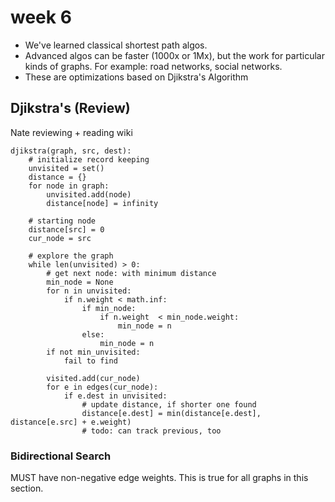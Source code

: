 # week 6

- We've learned classical shortest path algos.
- Advanced algos can be faster (1000x or 1Mx), but the work for particular kinds of graphs. For example: road networks, social networks.
- These are optimizations based on Djikstra's Algorithm


## Djikstra's (Review)

Nate reviewing + reading wiki

```
djikstra(graph, src, dest):
    # initialize record keeping
    unvisited = set()
    distance = {}
    for node in graph:
        unvisited.add(node)
        distance[node] = infinity

    # starting node
    distance[src] = 0
    cur_node = src

    # explore the graph
    while len(unvisited) > 0:
        # get next node: with minimum distance
        min_node = None
        for n in unvisited:
            if n.weight < math.inf:
                if min_node:
                    if n.weight  < min_node.weight:
                        min_node = n
                else:
                    min_node = n
        if not min_unvisited:
            fail to find

        visited.add(cur_node)
        for e in edges(cur_node):
            if e.dest in unvisited:
                # update distance, if shorter one found
                distance[e.dest] = min(distance[e.dest], distance[e.src] + e.weight)
                # todo: can track previous, too

```

### Bidirectional Search

MUST have non-negative edge weights. This is true for all graphs in this section.
